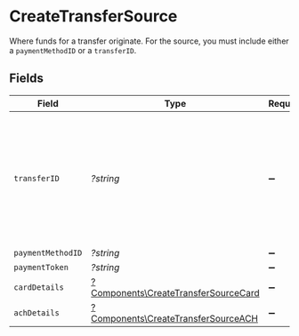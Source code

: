 # CreateTransferSource

Where funds for a transfer originate. For the source, you must include either a `paymentMethodID` or a `transferID`.


## Fields

| Field                                                                                                                                                                   | Type                                                                                                                                                                    | Required                                                                                                                                                                | Description                                                                                                                                                             |
| ----------------------------------------------------------------------------------------------------------------------------------------------------------------------- | ----------------------------------------------------------------------------------------------------------------------------------------------------------------------- | ----------------------------------------------------------------------------------------------------------------------------------------------------------------------- | ----------------------------------------------------------------------------------------------------------------------------------------------------------------------- |
| `transferID`                                                                                                                                                            | *?string*                                                                                                                                                               | :heavy_minus_sign:                                                                                                                                                      | A `transferID` is used to create a [transfer group](https://docs.moov.io/guides/money-movement/transfer-groups/), <br/>associating the new transfer with a parent transfer. |
| `paymentMethodID`                                                                                                                                                       | *?string*                                                                                                                                                               | :heavy_minus_sign:                                                                                                                                                      | N/A                                                                                                                                                                     |
| `paymentToken`                                                                                                                                                          | *?string*                                                                                                                                                               | :heavy_minus_sign:                                                                                                                                                      | N/A                                                                                                                                                                     |
| `cardDetails`                                                                                                                                                           | [?Components\CreateTransferSourceCard](../../Models/Components/CreateTransferSourceCard.md)                                                                             | :heavy_minus_sign:                                                                                                                                                      | N/A                                                                                                                                                                     |
| `achDetails`                                                                                                                                                            | [?Components\CreateTransferSourceACH](../../Models/Components/CreateTransferSourceACH.md)                                                                               | :heavy_minus_sign:                                                                                                                                                      | N/A                                                                                                                                                                     |